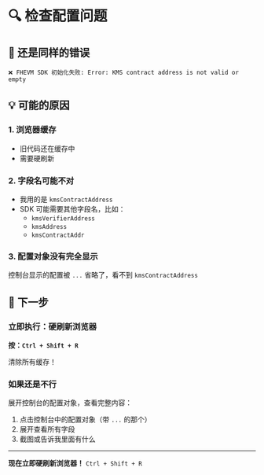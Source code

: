 # 🔍 检查配置问题

## 🔴 还是同样的错误

```
❌ FHEVM SDK 初始化失败: Error: KMS contract address is not valid or empty
```

## 💡 可能的原因

### 1. 浏览器缓存
- 旧代码还在缓存中
- 需要硬刷新

### 2. 字段名可能不对
- 我用的是 `kmsContractAddress`
- SDK 可能需要其他字段名，比如：
  - `kmsVerifierAddress`
  - `kmsAddress`
  - `kmsContractAddr`

### 3. 配置对象没有完全显示
控制台显示的配置被 `...` 省略了，看不到 `kmsContractAddress`

## 🔧 下一步

### 立即执行：硬刷新浏览器

**按：`Ctrl + Shift + R`**

清除所有缓存！

### 如果还是不行

展开控制台的配置对象，查看完整内容：
1. 点击控制台中的配置对象（带 `...` 的那个）
2. 展开查看所有字段
3. 截图或告诉我里面有什么

---

**现在立即硬刷新浏览器！** `Ctrl + Shift + R`


